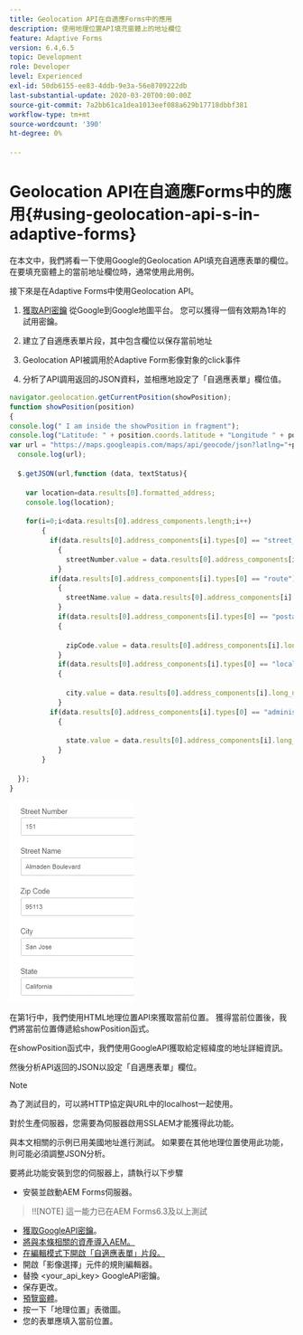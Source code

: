 ```yaml
---
title: Geolocation API在自適應Forms中的應用
description: 使用地理位置API填充窗體上的地址欄位
feature: Adaptive Forms
version: 6.4,6.5
topic: Development
role: Developer
level: Experienced
exl-id: 50db6155-ee83-4ddb-9e3a-56e8709222db
last-substantial-update: 2020-03-20T00:00:00Z
source-git-commit: 7a2bb61ca1dea1013eef088a629b17718dbbf381
workflow-type: tm+mt
source-wordcount: '390'
ht-degree: 0%

---
```


# Geolocation API在自適應Forms中的應用{#using-geolocation-api-s-in-adaptive-forms}

在本文中，我們將看一下使用Google的Geolocation API填充自適應表單的欄位。 在要填充窗體上的當前地址欄位時，通常使用此用例。

接下來是在Adaptive Forms中使用Geolocation API。

1. [獲取API密鑰](https://developers.google.com/maps/documentation/javascript/get-api-key) 從Google到Google地圖平台。 您可以獲得一個有效期為1年的試用密鑰。

1. 建立了自適應表單片段，其中包含欄位以保存當前地址

1. Geolocation API被調用於Adaptive Form影像對象的click事件

1. 分析了API調用返回的JSON資料，並相應地設定了「自適應表單」欄位值。

```javascript
navigator.geolocation.getCurrentPosition(showPosition);
function showPosition(position) 
{
console.log(" I am inside the showPosition in fragment");
console.log("Latitude: " + position.coords.latitude + "Longitude " + position.coords.longitude);
var url = "https://maps.googleapis.com/maps/api/geocode/json?latlng="+position.coords.latitude+","+position.coords.longitude+"&key=<your_api_key>";
  console.log(url);
  
  $.getJSON(url,function (data, textStatus){
    
    var location=data.results[0].formatted_address;
    console.log(location);
    
    for(i=0;i<data.results[0].address_components.length;i++)
        {
          if(data.results[0].address_components[i].types[0] == "street_number")
            {
              streetNumber.value = data.results[0].address_components[i].long_name;
            }
          if(data.results[0].address_components[i].types[0] == "route")
            {
              streetName.value = data.results[0].address_components[i].long_name;
            }
            if(data.results[0].address_components[i].types[0] == "postal_code")
            {
              
              zipCode.value = data.results[0].address_components[i].long_name;
            }
            if(data.results[0].address_components[i].types[0] == "locality")
            {
              
              city.value = data.results[0].address_components[i].long_name;
            }
          if(data.results[0].address_components[i].types[0] == "administrative_area_level_1")
            {
              
              state.value = data.results[0].address_components[i].long_name;
            }
        }
    
  });
}
```

![使用geoloaction api填充的欄位](assets/capture-4.gif)

在第1行中，我們使用HTML地理位置API來獲取當前位置。 獲得當前位置後，我們將當前位置傳遞給showPosition函式。

在showPosition函式中，我們使用GoogleAPI獲取給定經緯度的地址詳細資訊。

然後分析API返回的JSON以設定「自適應表單」欄位。

>[!NOTE]
>
>為了測試目的，可以將HTTP協定與URL中的localhost一起使用。
>
>對於生產伺服器，您需要為伺服器啟用SSLAEM才能獲得此功能。
>
>與本文相關的示例已用美國地址進行測試。 如果要在其他地理位置使用此功能，則可能必須調整JSON分析。

要將此功能安裝到您的伺服器上，請執行以下步驟

* 安裝並啟動AEM Forms伺服器。

>!![NOTE] 這一能力已在AEM Forms6.3及以上測試
* [獲取GoogleAPI密鑰](https://developers.google.com/maps/documentation/javascript/get-api-key)。
* [將與本條相關的資產導入AEM。](assets/geolocationapi.zip)
* [在編輯模式下開啟「自適應表單」片段。](http://localhost:4502/editor.html/content/forms/af/currentaddressfragment.html)
* 開啟「影像選擇」元件的規則編輯器。
* 替換 &lt;your_api_key> GoogleAPI密鑰。
* 保存更改。
* [預覽窗體](http://localhost:4502/content/dam/formsanddocuments/currentaddressfragment/jcr:content?wcmmode=disabled)。
* 按一下「地理位置」表徵圖。
* 您的表單應填入當前位置。
